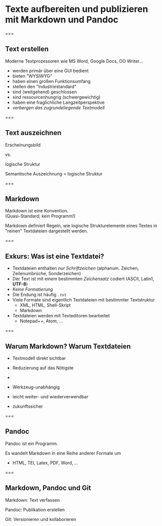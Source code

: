 <!-- .element class="aligned-center title-page" -->

# Texte aufbereiten und publizieren mit Markdown und Pandoc 


===


## Text erstellen

Moderne Textprozessoren wie MS Word, Google Docs, OO Writer... 
- werden primär über eine GUI bedient
- bieten "WYSIWYG"
- haben einen großen Funktionsumfang
- stellen den "Industriestandard"
- sind (weitgehend) geschlossen
- sind ressourcenhungrig (schwergewichtig)
- haben eine fraglichliche Langzeitperspektive
- *verbergen das zugrundeliegende Textmodell*


===


## Text auszeichnen

Erscheinungsbild

_vs._

logische Struktur


Semantische Auszeichnung = logische Struktur


===


## Markdown

Markdown ist eine Konvention.<br>
(Quasi-Standard; kein Programm!)

Markdown definiert Regeln, wie logische Strukturelemente eines
Textes in "reinen" Textdateien dargestellt werden.


===


## Exkurs: Was ist eine Textdatei?

- Textdateien enthalten _nur Schriftzeichen_ (alphanum. Zeichen, Zeilenumbrüche, Sonderzeichen)
- Der Text ist mit einem bestimmten _Zeichensatz_ codiert (ASCII, Latin1, **UTF-8**)
- _Keine Formatierung_
- Die Endung ist häufig _`.txt`_
- Viele Formate sind eigentlich Textdateien mit bestimmter Textstruktur
  - XML, HTML, Shell-Skript
  - Markdown
- Textdateien werden mit Texteditoren bearbeitet
  - Notepad++, Atom, ...


===


## Warum Markdown? Warum Textdateien


- Textmodell direkt sichtbar
- Reduzierung auf das Nötigste
- 

- Werkzeug-unabhängig
- leicht weiter- und wiederverwendbar
- zukunftssicher


===


## Pandoc

Pandoc ist ein Programm.

Es wandelt Markdown in eine Reihe anderer Formate um
- HTML, TEI, Latex, PDF, Word, ...


===


## Markdown, Pandoc und Git

Markdown: Text verfassen

Pandoc: Publikation erstellen

Git: Versionieren und kollaborieren




